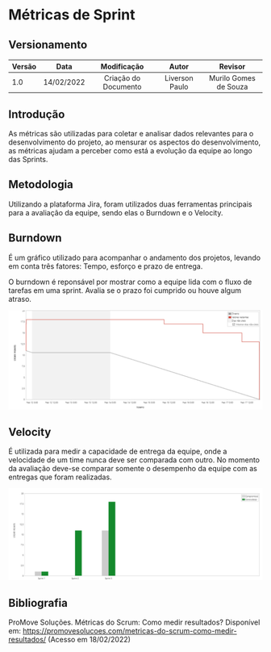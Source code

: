 # Métricas de Sprint

## Versionamento

| Versão |    Data    |       Modificação        |       Autor        |        Revisor        |
| ------ | :--------: | :----------------------: | :----------------: | :-------------------: |
| 1.0    | 14/02/2022 |   Criação do Documento   | Liverson Paulo | Murilo Gomes de Souza |

## Introdução

As métricas são utilizadas para coletar e analisar dados relevantes para o desenvolvimento do projeto, ao mensurar os aspectos do desenvolvimento, as métricas ajudam a perceber como está a evolução da equipe ao longo das Sprints.

## Metodologia

Utilizando a plataforma Jira, foram utilizados duas ferramentas principais para a avaliação da equipe, sendo elas o Burndown e o Velocity.

## Burndown

É um gráfico utilizado para acompanhar o andamento dos projetos, levando em conta três fatores: Tempo, esforço e prazo de entrega.

O burndown é reponsável por mostrar como a equipe lida com o fluxo de tarefas em uma sprint. Avalia se o prazo foi cumprido ou houve algum atraso.

![](./../../../assets/images/burndown.png)

## Velocity

É utilizada para medir a capacidade de entrega da equipe, onde a velocidade de um time nunca deve ser comparada com outro. No momento da avaliação deve-se comparar somente o desempenho da equipe com as entregas que foram realizadas.

![](./../../../assets/images/velocity.png)

## Bibliografia

ProMove Soluções. Métricas do Scrum: Como medir resultados? Disponível em: https://promovesolucoes.com/metricas-do-scrum-como-medir-resultados/ (Acesso em 18/02/2022)